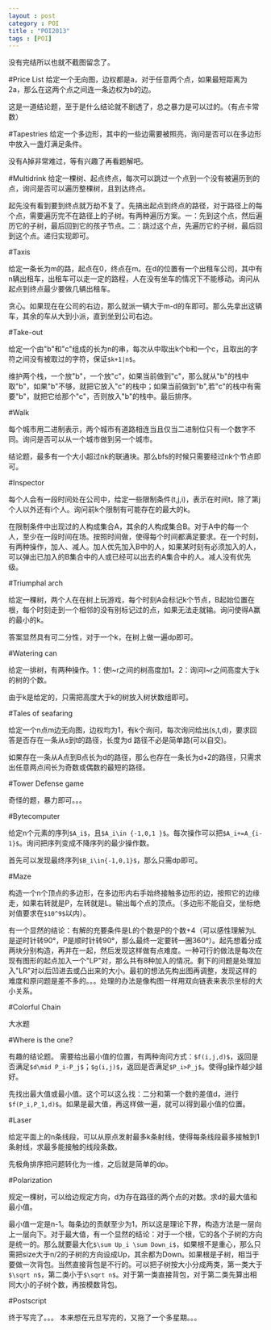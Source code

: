 ```yaml
---
layout : post
category : POI
title : "POI2013"
tags : [POI]
---
```

没有完结所以也就不截图留念了。

#Price List
给定一个无向图，边权都是a，对于任意两个点，如果最短距离为2a，那么在这两个点之间连一条边权为b的边。

这是一道结论题，至于是什么结论就不剧透了，总之暴力是可以过的。（有点卡常数）


#Tapestries
给定一个多边形，其中的一些边需要被照亮，询问是否可以在多边形中放入一盏灯满足条件。

没有A掉非常难过，等有兴趣了再看题解吧。


#Multidrink
给定一棵树、起点终点，每次可以跳过一个点到一个没有被遍历到的点，询问是否可以遍历整棵树，且到达终点。

起先没有看到要到终点就万劫不复了。先搞出起点到终点的路径，对于路径上的每个点，需要遍历完不在路径上的子树。有两种遍历方案。一：先到这个点，然后遍历它的子树，最后回到它的孩子节点。二：跳过这个点，先遍历它的子树，最后回到这个点。递归实现即可。

#Taxis

给定一条长为m的路，起点在0，终点在m。在d的位置有一个出租车公司，其中有n辆出租车，出租车可以走一定的路程，人在没有坐车的情况下不能移动。询问从起点到终点最少要做几辆出租车。

贪心。如果现在在公司的右边，那么就派一辆大于m-d的车即可。那么先拿出这辆车，其余的车从大到小派，直到坐到公司右边。

#Take-out

给定一个由"b"和"c"组成的长为n的串，每次从中取出k个b和一个c，且取出的字符之间没有被取过的字符，保证`$k+1|n$`。

维护两个栈，一个放"b"，一个放"c"，如果当前做到"c"，那么就从"b"的栈中取"b"，如果"b"不够，就把它放入"c"的栈中；如果当前做到"b",若"c"的栈中有需要"b"，就把它给那个"c"，否则放入"b"的栈中。最后排序。

#Walk

每个城市用二进制表示，两个城市有道路相连当且仅当二进制位只有一个数字不同。询问是否可以从一个城市做到另一个城市。

结论题，最多有一个大小超过nk的联通块。那么bfs的时候只需要经过nk个节点即可。

#Inspector

每个人会有一段时间处在公司中，给定一些限制条件(t,j,i)，表示在时间t，除了第j个人以外还有i个人。询问前k个限制有可能存在的最大的k。

在限制条件中出现过的人构成集合A，其余的人构成集合B。对于A中的每一个人，至少在一段时间在场。按照时间做，使得每个时间都满足要求。在一个时刻，有两种操作，加人、减人。加人优先加入B中的人，如果某时刻有必须加入的人，可以弹出已加入的B集合中的人或已经可以出去的A集合中的人。减人没有优先级。

#Triumphal arch

给定一棵树，两个人在在树上玩游戏，每个时刻A会标记k个节点，B起始位置在根，每个时刻走到一个相邻的没有别标记过的点，如果无法走就输。询问使得A赢的最小的k。

答案显然具有可二分性，对于一个k，在树上做一遍dp即可。

#Watering can

给定一排树，有两种操作。1：使l~r之间的树高度加1。2：询问l~r之间高度大于k的树的个数。

由于k是给定的，只需把高度大于k的树放入树状数组即可。

#Tales of seafaring

给定一个n点m边无向图，边权均为1，有k个询问，每次询问给出(s,t,d)，要求回答是否存在一条从s到t的路径，长度为d
路径不必是简单路(可以自交)。

如果存在一条从A点到B点长为d的路径，那么也存在一条长为d+2的路径，只需求出任意两点间长为奇数或偶数的最短的路径。

#Tower Defense game

奇怪的题，暴力即可。。。

#Bytecomputer

给定n个元素的序列`$A_i$`，且`$A_i\in {-1,0,1 }$`。每次操作可以把`$A_i+=A_{i-1}$`。询问把序列变成不降序列的最少操作数。

首先可以发现最终序列`$B_i\in{-1,0,1}$`，那么只需dp即可。

#Maze

构造一个n个顶点的多边形，在多边形内右手始终接触多边形的边，按照它的边缘走，如果右转就是P，左转就是L。输出每个点的顶点。（多边形不能自交，坐标绝对值要求在`$10^9$`以内）。

有一个显然的结论：有解的充要条件是L的个数是P的个数+4（可以感性理解为L是逆时针转90°，P是顺时针转90°，那么最终一定要转一圈360°）。起先想着分成两块分别构造，再并在一起，然后发现这样做有点难度。一种可行的做法是每次在现有图形的起点加入一个"LP"对，那么共有8种加入的情况。剩下的问题是处理加入"LR"对以后凹进去或凸出来的大小。最初的想法先构出图再调整，发现这样的难度和原问题是差不多的。。。处理的办法是像构图一样用双向链表来表示坐标的大小关系。

#Colorful Chain

大水题

#Where is the one?

有趣的结论题。
需要给出最小值的位置，有两种询问方式：`$f(i,j,d)$`，返回是否满足`$d\mid P_i-P_j$`；`$g(i,j)$`，返回是否满足`$P_i>P_j$`。使得g操作越少越好。

先找出最大值或最小值。这个可以这么找：二分和第一个数的差值d，进行`$f(P_i,P_1,d)$`。如果是最大值，再这样做一遍，就可以得到最小值的位置。

#Laser

给定平面上的n条线段，可以从原点发射最多k条射线，使得每条线段最多接触到1条射线，求最多能接触的线段条数。

先极角排序把问题转化为一维，之后就是简单的dp。

#Polarization

规定一棵树，可以给边规定方向，d为存在路径的两个点的对数。求d的最大值和最小值。

最小值一定是n-1。每条边的贡献至少为1，所以这是理论下界，构造方法是一层向上一层向下。对于最大值，有一个显然的结论：对于一个根，它的各个子树的方向是统一的。那么就要最大化`$\sum Up_i \sum Down_i$`，如果根不是重心，那么只需把size大于n/2的子树的方向设成Up，其余都为Down。如果根是子树，相当于要做一次背包。当然直接背包是不行的。可以把子树按大小分成两类，第一类大于`$\sqrt n$`，第二类小于`$\sqrt n$`。对于第一类直接背包，对于第二类先算出相同大小的子树个数，再按模数背包。



#Postscript

终于写完了。。。
本来想在元旦写完的，又拖了一个多星期。。。
